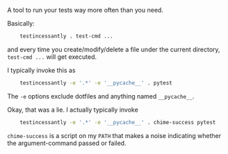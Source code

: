 A tool to run your tests way more often than you need.

Basically:

```bash
    testincessantly . test-cmd ...
```

and every time you create/modify/delete a file under the current directory, `test-cmd ...` will get executed.

I typically invoke this as

```bash
    testincessantly -e '.*' -e '__pycache__' . pytest
```
The `-e` options exclude dotfiles and anything named `__pycache__`.

Okay, that was a lie. I actually typically invoke
```bash
    testincessantly -e '.*' -e '__pycache__' . chime-success pytest
```
`chime-success` is a script on my `PATH` that makes a noise indicating whether the argument-command passed or failed.
